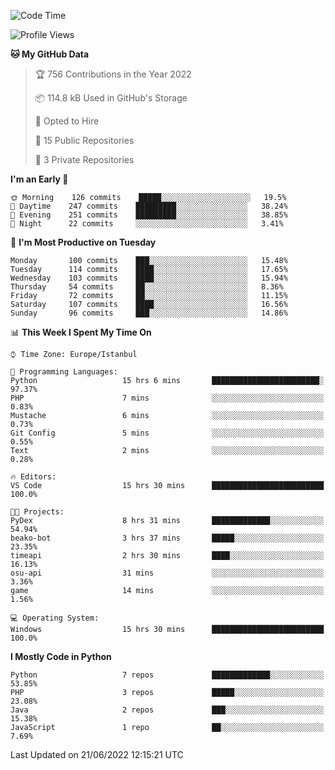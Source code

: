 <!--START_SECTION:waka-->
![Code Time](http://img.shields.io/badge/Code%20Time-331%20hrs%2044%20mins-blue)

![Profile Views](http://img.shields.io/badge/Profile%20Views-0-blue)

**🐱 My GitHub Data** 

> 🏆 756 Contributions in the Year 2022
 > 
> 📦 114.8 kB Used in GitHub's Storage 
 > 
> 💼 Opted to Hire
 > 
> 📜 15 Public Repositories 
 > 
> 🔑 3 Private Repositories  
 > 
**I'm an Early 🐤** 

```text
🌞 Morning    126 commits    █████░░░░░░░░░░░░░░░░░░░░   19.5% 
🌆 Daytime    247 commits    █████████░░░░░░░░░░░░░░░░   38.24% 
🌃 Evening    251 commits    █████████░░░░░░░░░░░░░░░░   38.85% 
🌙 Night      22 commits     ░░░░░░░░░░░░░░░░░░░░░░░░░   3.41%

```
📅 **I'm Most Productive on Tuesday** 

```text
Monday       100 commits    ███░░░░░░░░░░░░░░░░░░░░░░   15.48% 
Tuesday      114 commits    ████░░░░░░░░░░░░░░░░░░░░░   17.65% 
Wednesday    103 commits    ████░░░░░░░░░░░░░░░░░░░░░   15.94% 
Thursday     54 commits     ██░░░░░░░░░░░░░░░░░░░░░░░   8.36% 
Friday       72 commits     ██░░░░░░░░░░░░░░░░░░░░░░░   11.15% 
Saturday     107 commits    ████░░░░░░░░░░░░░░░░░░░░░   16.56% 
Sunday       96 commits     ███░░░░░░░░░░░░░░░░░░░░░░   14.86%

```


📊 **This Week I Spent My Time On** 

```text
⌚︎ Time Zone: Europe/Istanbul

💬 Programming Languages: 
Python                   15 hrs 6 mins       ████████████████████████░   97.37% 
PHP                      7 mins              ░░░░░░░░░░░░░░░░░░░░░░░░░   0.83% 
Mustache                 6 mins              ░░░░░░░░░░░░░░░░░░░░░░░░░   0.73% 
Git Config               5 mins              ░░░░░░░░░░░░░░░░░░░░░░░░░   0.55% 
Text                     2 mins              ░░░░░░░░░░░░░░░░░░░░░░░░░   0.28%

🔥 Editors: 
VS Code                  15 hrs 30 mins      █████████████████████████   100.0%

🐱‍💻 Projects: 
PyDex                    8 hrs 31 mins       █████████████░░░░░░░░░░░░   54.94% 
beako-bot                3 hrs 37 mins       █████░░░░░░░░░░░░░░░░░░░░   23.35% 
timeapi                  2 hrs 30 mins       ████░░░░░░░░░░░░░░░░░░░░░   16.13% 
osu-api                  31 mins             ░░░░░░░░░░░░░░░░░░░░░░░░░   3.36% 
game                     14 mins             ░░░░░░░░░░░░░░░░░░░░░░░░░   1.56%

💻 Operating System: 
Windows                  15 hrs 30 mins      █████████████████████████   100.0%

```

**I Mostly Code in Python** 

```text
Python                   7 repos             █████████████░░░░░░░░░░░░   53.85% 
PHP                      3 repos             █████░░░░░░░░░░░░░░░░░░░░   23.08% 
Java                     2 repos             ███░░░░░░░░░░░░░░░░░░░░░░   15.38% 
JavaScript               1 repo              ██░░░░░░░░░░░░░░░░░░░░░░░   7.69%

```



 Last Updated on 21/06/2022 12:15:21 UTC
<!--END_SECTION:waka-->

<!--
**3nws/3nws** is a ✨ _special_ ✨ repository because its `README.md` (this file) appears on your GitHub profile.

Here are some ideas to get you started:

- 🔭 I’m currently working on ...
- 🌱 I’m currently learning ...
- 👯 I’m looking to collaborate on ...
- 🤔 I’m looking for help with ...
- 💬 Ask me about ...
- 📫 How to reach me: ...
- 😄 Pronouns: ...
- ⚡ Fun fact: ...
-->
